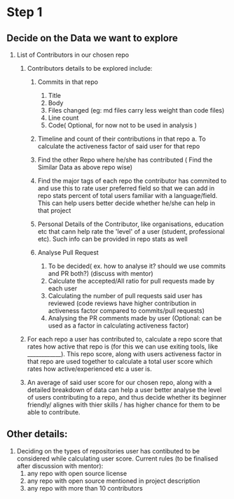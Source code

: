 # Step 1

## Decide on the Data we want to explore

1. List of Contributors in our chosen repo

    1. Contributors details to be explored include:
        1. Commits in that repo
            1. Title
            2. Body
            3. Files changed (eg: md files carry less weight than code files)
            4. Line count
            5. Code( Optional, for now not to be used in analysis )

        2. Timeline and count of their contributions in that repo
            a. To calculate the activeness factor of said user for that repo
            
        3.  Find the other Repo where he/she has contributed ( Find the Similar Data as above repo wise)

        4. Find the major tags of each repo the contributor has commited to and use this to rate user preferred field so that we can add in repo stats percent of total users familiar with a language/field. This can help users better decide whether he/she can help in that project

        5. Personal Details of the Contributor, like organisations, education etc that cann help rate the 'level' of a user (student, professional etc). Such info can be provided in repo stats as well

        6. Analyse Pull Request
            1. To be decided( ex. how to analyse it? should we use commits and PR both?) (discuss with mentor)
            2. Calculate the accepted/All ratio for pull requests made by each user
            3. Calculating the number of pull requests said user has reviewed (code reviews have higher contribution in activeness factor compared to commits/pull requests)
            4. Analysing the PR comments made by user (Optional: can be used as a factor in calculating activeness factor)

    2. For each repo a user has contributed to, calculate a repo score that rates how active that repo is (for this we can use exiting tools, like ____________). This repo score, along with users activeness factor in that repo are used together to calculate a total user score which rates how active/experienced etc a user is. 

    3. An average of said user score for our chosen repo, along with a detailed breakdown of data can help a user better analyse the level of users contributing to a repo, and thus decide whether its beginner friendly/ alignes with thier skills / has higher chance for them to be able to contribute.

## Other details:

1. Deciding on the types of repositories user has contibuted to be considered while calculating user score. Current rules (to be finalised after discussion with mentor):
    1. any repo with open source license
    2. any repo with open source mentioned in project description
    3. any repo with more than 10 contributors
            
